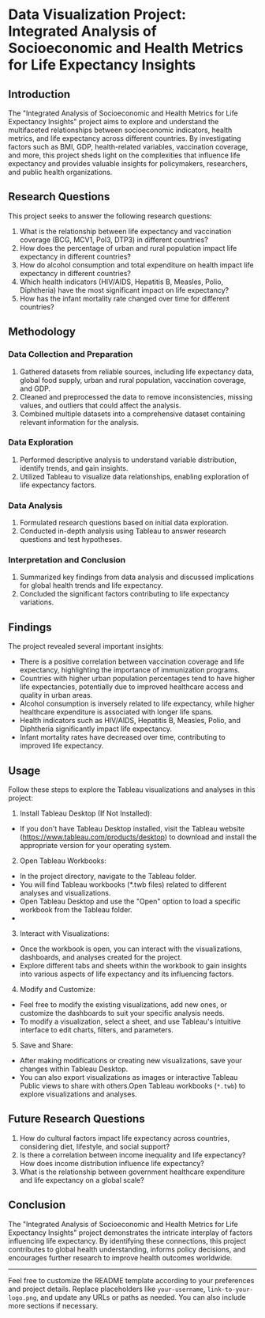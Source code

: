
# Data Visualization Project: Integrated Analysis of Socioeconomic and Health Metrics for Life Expectancy Insights


## Introduction

The "Integrated Analysis of Socioeconomic and Health Metrics for Life Expectancy Insights" project aims to explore and understand the multifaceted relationships between socioeconomic indicators, health metrics, and life expectancy across different countries. By investigating factors such as BMI, GDP, health-related variables, vaccination coverage, and more, this project sheds light on the complexities that influence life expectancy and provides valuable insights for policymakers, researchers, and public health organizations.

## Research Questions

This project seeks to answer the following research questions:

1. What is the relationship between life expectancy and vaccination coverage (BCG, MCV1, Pol3, DTP3) in different countries?
2. How does the percentage of urban and rural population impact life expectancy in different countries?
3. How do alcohol consumption and total expenditure on health impact life expectancy in different countries?
4. Which health indicators (HIV/AIDS, Hepatitis B, Measles, Polio, Diphtheria) have the most significant impact on life expectancy?
5. How has the infant mortality rate changed over time for different countries?

## Methodology

### Data Collection and Preparation

1. Gathered datasets from reliable sources, including life expectancy data, global food supply, urban and rural population, vaccination coverage, and GDP.
2. Cleaned and preprocessed the data to remove inconsistencies, missing values, and outliers that could affect the analysis.
3. Combined multiple datasets into a comprehensive dataset containing relevant information for the analysis.

### Data Exploration

1. Performed descriptive analysis to understand variable distribution, identify trends, and gain insights.
2. Utilized Tableau to visualize data relationships, enabling exploration of life expectancy factors.

### Data Analysis

1. Formulated research questions based on initial data exploration.
2. Conducted in-depth analysis using Tableau to answer research questions and test hypotheses.

### Interpretation and Conclusion

1. Summarized key findings from data analysis and discussed implications for global health trends and life expectancy.
2. Concluded the significant factors contributing to life expectancy variations.

## Findings

The project revealed several important insights:

- There is a positive correlation between vaccination coverage and life expectancy, highlighting the importance of immunization programs.
- Countries with higher urban population percentages tend to have higher life expectancies, potentially due to improved healthcare access and quality in urban areas.
- Alcohol consumption is inversely related to life expectancy, while higher healthcare expenditure is associated with longer life spans.
- Health indicators such as HIV/AIDS, Hepatitis B, Measles, Polio, and Diphtheria significantly impact life expectancy.
- Infant mortality rates have decreased over time, contributing to improved life expectancy.

## Usage
Follow these steps to explore the Tableau visualizations and analyses in this project:
1. Install Tableau Desktop (If Not Installed):
- If you don't have Tableau Desktop installed, visit the Tableau website (https://www.tableau.com/products/desktop) to download and install the appropriate version for your operating system.

2. Open Tableau Workbooks:

- In the project directory, navigate to the Tableau folder.
- You will find Tableau workbooks (*.twb files) related to different analyses and visualizations.
- Open Tableau Desktop and use the "Open" option to load a specific workbook from the Tableau folder.
- 
3. Interact with Visualizations:

- Once the workbook is open, you can interact with the visualizations, dashboards, and analyses created for the project.
- Explore different tabs and sheets within the workbook to gain insights into various aspects of life expectancy and its influencing factors.

4. Modify and Customize:

- Feel free to modify the existing visualizations, add new ones, or customize the dashboards to suit your specific analysis needs.
- To modify a visualization, select a sheet, and use Tableau's intuitive interface to edit charts, filters, and parameters.
5. Save and Share:

- After making modifications or creating new visualizations, save your changes within Tableau Desktop.
- You can also export visualizations as images or interactive Tableau Public views to share with others.Open Tableau workbooks (`*.twb`) to explore visualizations and analyses.


## Future Research Questions

1. How do cultural factors impact life expectancy across countries, considering diet, lifestyle, and social support?
2. Is there a correlation between income inequality and life expectancy? How does income distribution influence life expectancy?
3. What is the relationship between government healthcare expenditure and life expectancy on a global scale?

## Conclusion

The "Integrated Analysis of Socioeconomic and Health Metrics for Life Expectancy Insights" project demonstrates the intricate interplay of factors influencing life expectancy. By identifying these connections, this project contributes to global health understanding, informs policy decisions, and encourages further research to improve health outcomes worldwide.

---

Feel free to customize the README template according to your preferences and project details. Replace placeholders like `your-username`, `link-to-your-logo.png`, and update any URLs or paths as needed. You can also include more sections if necessary.
